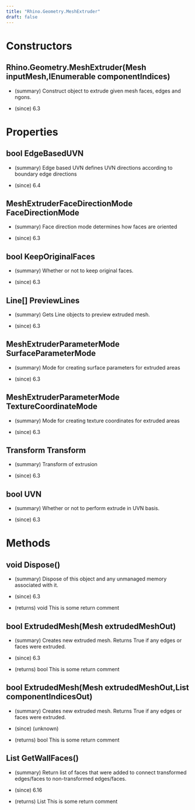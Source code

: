 ```yaml
---
title: "Rhino.Geometry.MeshExtruder"
draft: false
---
```


# Constructors
## Rhino.Geometry.MeshExtruder(Mesh inputMesh,IEnumerable<ComponentIndex> componentIndices)
- (summary) 
         Construct object to extrude given mesh faces, edges and ngons.
         
- (since) 6.3
# Properties
## bool EdgeBasedUVN
- (summary) 
         Edge based UVN defines UVN directions according to boundary edge directions
         
- (since) 6.4
## MeshExtruderFaceDirectionMode FaceDirectionMode
- (summary) 
         Face direction mode determines how faces are oriented
         
- (since) 6.3
## bool KeepOriginalFaces
- (summary) 
         Whether or not to keep original faces.
         
- (since) 6.3
## Line[] PreviewLines
- (summary) 
         Gets Line objects to preview extruded mesh.
         
- (since) 6.3
## MeshExtruderParameterMode SurfaceParameterMode
- (summary) 
         Mode for creating surface parameters for extruded areas
         
- (since) 6.3
## MeshExtruderParameterMode TextureCoordinateMode
- (summary) 
         Mode for creating texture coordinates for extruded areas
         
- (since) 6.3
## Transform Transform
- (summary) 
         Transform of extrusion
         
- (since) 6.3
## bool UVN
- (summary) 
         Whether or not to perform extrude in UVN basis.
         
- (since) 6.3
# Methods
## void Dispose()
- (summary) 
         Dispose of this object and any unmanaged memory associated with it.
         
- (since) 6.3
- (returns) void This is some return comment
## bool ExtrudedMesh(Mesh extrudedMeshOut)
- (summary) 
         Creates new extruded mesh. Returns True if any edges or faces were extruded.
         
- (since) 6.3
- (returns) bool This is some return comment
## bool ExtrudedMesh(Mesh extrudedMeshOut,List<ComponentIndex> componentIndicesOut)
- (summary) 
         Creates new extruded mesh. Returns True if any edges or faces were extruded.
         
- (since) (unknown)
- (returns) bool This is some return comment
## List<int> GetWallFaces()
- (summary) 
         Return list of faces that were added to connect transformed edges/faces to non-transformed edges/faces.
         
- (since) 6.16
- (returns) List<int> This is some return comment
